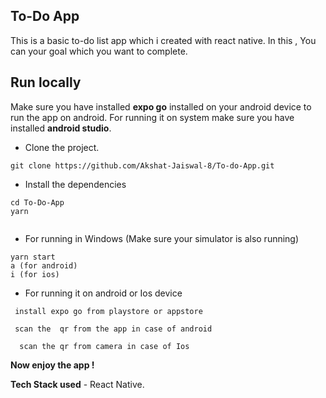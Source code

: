 ## To-Do App

This is a basic to-do list app which i created with react native. 
In this , You can your goal which you want to complete.

## Run locally 
Make sure you have installed **expo go** installed on your android device to run the app on android. 
For running it on system make sure you have installed **android studio**.

- Clone the project.

```
git clone https://github.com/Akshat-Jaiswal-8/To-do-App.git

```
- Install the dependencies

``` 
cd To-Do-App
yarn 


```
- For running in Windows (Make sure your simulator is also running)

``` 
yarn start
a (for android)
i (for ios)

```
- For running it on android or Ios device 

```
 install expo go from playstore or appstore

```
```
 scan the  qr from the app in case of android
```
```
  scan the qr from camera in case of Ios
```

**Now enjoy the app !**

**Tech Stack used** - React Native.
